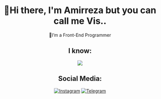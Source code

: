 <div align="center">
  <h1>👋Hi there, I'm Amirreza but you can call me Vis..</h1>
  <samll>👀I’m a Front-End Programmer</samll>
  <h2>I know:</h2>
  <img src="https://skillicons.dev/icons?i=html,css,bootstrap,tailwind,js,git,cs,python&theme=light&perline=4" />
  <br/>
  <h2>Social Media:</h2>
  <a href="https://instagram.com/amirzaco" rel="nofollow"><img src="https://camo.githubusercontent.com/94b50d6a71e67a79d85b051d8af86ad7cc541a7304e6db4825430830e9a43383/68747470733a2f2f696d672e736869656c64732e696f2f62616467652f496e7374616772616d2d2532334534343035462e7376673f7374796c653d666f722d7468652d6261646765266c6f676f3d496e7374616772616d266c6f676f436f6c6f723d7768697465" alt="Instagram" data-canonical-src="https://img.shields.io/badge/Instagram-%23E4405F.svg?style=for-the-badge&amp;logo=Instagram&amp;logoColor=white" style="max-width: 100%;"></a>
  <a href="https://t.me/viscode" rel="nofollow"><img src="https://camo.githubusercontent.com/8f41682a178e57a174d0c6042e9cdb842c6329b24c34b2bf4206c25e933073a9/68747470733a2f2f696d672e736869656c64732e696f2f62616467652f54656c656772616d2d3243413545303f7374796c653d666f722d7468652d6261646765266c6f676f3d74656c656772616d266c6f676f436f6c6f723d7768697465" alt="Telegram" data-canonical-src="https://img.shields.io/badge/Telegram-2CA5E0?style=for-the-  badge&amp;logo=telegram&amp;logoColor=white" style="max-width: 100%;"></a>
</div>
